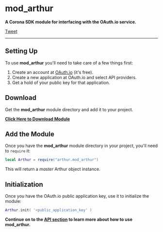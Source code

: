 # mod_arthur

__A Corona SDK module for interfacing with the OAuth.io service.__

<a href="https://twitter.com/share" class="twitter-share-button" data-via="develephant" data-size="large" data-hashtags="oauth,api,coronasdk,appdev,Lualang">Tweet</a>
<script>!function(d,s,id){var js,fjs=d.getElementsByTagName(s)[0],p=/^http:/.test(d.location)?'http':'https';if(!d.getElementById(id)){js=d.createElement(s);js.id=id;js.src=p+'://platform.twitter.com/widgets.js';fjs.parentNode.insertBefore(js,fjs);}}(document, 'script', 'twitter-wjs');</script>

---

## Setting Up

To use __mod_arthur__ you'll need to take care of a few things first:

1. Create an account at [OAuth.io](https://oauth.io) (it's free).
1. Create a new application at OAuth.io and select API providers.
1. Get a hold of your public key for that application.

## Download

Get the __mod_arthur__ module directory and add it to your project.

__[Click Here to Download Module](https://github.com/develephant/mod_arthur/archive/master.zip)__

## Add the Module

Once you have the __mod_arthur__ module directory in your project, you'll need to `require` it:

```lua
local Arthur = require("arthur.mod_arthur")
```

This will return a _master_ Arthur object instance.

## Initialization

Once you have the OAuth.io public application key, use it to initialize the module:

```lua
Arthur.init( '<public_application_key' )
```

__Continue on to the [API section](/api) to learn more about how to use mod_arthur.__
